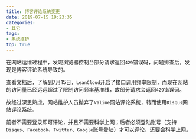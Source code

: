 ```yaml
---
title: 博客评论系统变更
date: 2019-07-15 19:23:35
categories:
- 其它
tags:
- 系统维护
top: true
---
```


在网站运维过程中，发现浏览器控制台部分请求返回`429`错误码，问题排查后，发现是博客评论系统导致的。

查看文档后，了解到7月15日，`LeanCloud`开启了接口调用频率限制，而现在网站的访问量已经远远超过了限制访问频率基准线，故部分请求会返回`429`错误码。

故经过深思熟虑，网站维护人员抛弃了`Valine`网站评论系统，转而使用`Disqus`网站评论系统。

前者不需要登录即可评论，并且不需要科学上网；后者必须登陆账号（支持`Disqus`、`Facebook`、`Twitter`、`Google`账号登陆）才可以评论，还要会科学上网。
